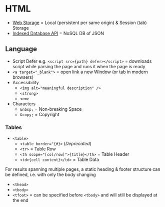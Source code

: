 # HTML

* [Web Storage](https://stackoverflow.com/a/37105645/3559724) = Local (persistent per same origin) & Session (tab) Storage
* [Indexed Database API](https://www.freecodecamp.org/news/a-quick-but-complete-guide-to-indexeddb-25f030425501/) = NoSQL DB of JSON

## Language

* Script Defer e.g. `<script src={path} defer></script>` = downloads script while parsing the page and runs it when the page is ready
* `<a target="_blank">` = open link a new Window (or tab in modern browsers)
* Accessibility
  * `<img alt="meaningful description" />`
  * `<strong>`
  * `<em>`
* Characters
  * `&nbsp;` = Non-breaking Space
  * `&copy;` = Copyright

### Tables

* `<table>`
  * `<table border="{#}>` (_Deprecated_)
  * `<tr>` = Table Row
  * `<th scope="[col/row]">{title}</th>` = Table Header
  * `<td>{cell content}</td>` = Table Data

For results spanning multiple pages, a static heading & footer structure can be defined, i.e. with only the body changing

* `<thead>`
* `<tbody>`
* `<tfoot>` = can be specified before `<tbody>` and will still be displayed at the end
